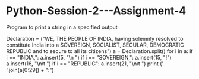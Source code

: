 # Python-Session-2---Assignment-4
Program to print a string in a specified output

Declaration = ("WE, THE PEOPLE OF INDIA, having solemnly resolved to constitute India into a SOVEREIGN, SOCIALIST, SECULAR, DEMOCRATIC REPUBLIC and to secure to all its citizens")
a = Declaration.split()
for i in a:
    if i == "INDIA,":
        a.insert(5, "\n     ")
    if i == "SOVEREIGN,":
        a.insert(15, "!")
        a.insert(16, "\n\t    ")
    if i == "REPUBLIC":
        a.insert(21, "\n\t     ")
        print (' '.join(a[0:29]) + ":")

